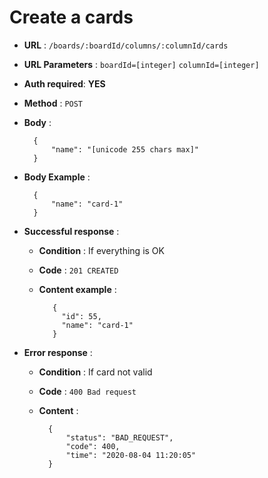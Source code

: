 # Create a cards

+ **URL** : `/boards/:boardId/columns/:columnId/cards`

+ **URL Parameters** : `boardId=[integer]` `columnId=[integer]`

+ **Auth required**: **YES**

+ **Method** : `POST`

+ **Body** :


        {
            "name": "[unicode 255 chars max]"
        }


+ **Body Example** :


        {
            "name": "card-1"
        }


+ **Successful response** :
    
    + **Condition** : If everything is OK
    
    + **Code** : `201 CREATED`
    
    + **Content example** :


             {
               "id": 55,
               "name": "card-1"
             }


+ **Error response** :

    + **Condition** :  If card not valid
    
    + **Code** : `400 Bad request`
    
    + **Content** :
    
    
            {
                "status": "BAD_REQUEST",
                "code": 400,
                "time": "2020-08-04 11:20:05"
            }
